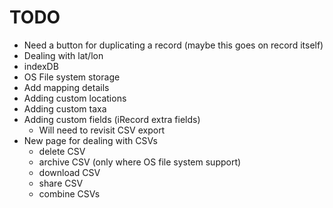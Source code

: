 # TODO
- Need a button for duplicating a record (maybe this goes on record itself)
- Dealing with lat/lon
- indexDB
- OS File system storage
- Add mapping details
- Adding custom locations
- Adding custom taxa
- Adding custom fields (iRecord extra fields)
  - Will need to revisit CSV export
- New page for dealing with CSVs
  - delete CSV
  - archive CSV (only where OS file system support)
  - download CSV
  - share CSV
  - combine CSVs